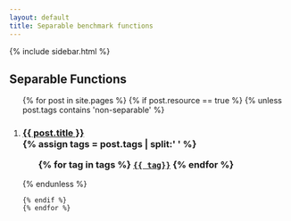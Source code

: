 ```yaml
---
layout: default
title: Separable benchmark functions
---
```

{% include sidebar.html %}
<div class="home">

  <h2>Separable Functions</h2>

  <ol >
    {% for post in site.pages %}
	{% if post.resource == true %}
	{% unless post.tags contains 'non-separable' %}
		 <li>
        <h3>
          <a href="{{ post.url | prepend: site.baseurl }}">{{ post.title }}</a>
		  <br />
		{% assign tags = post.tags | split:' ' %}
		<ul>
			{% for tag in tags %}
			<code><a class="fcntag" href="{{ tag | prepend:'/' | prepend: site.baseurl }}">{{ tag}}</a></code>
			{% endfor %}
		</ul>
        </h3>
      </li>
	{% endunless %}
     
    {% endif %}
	{% endfor %}
  </ol>

</div>